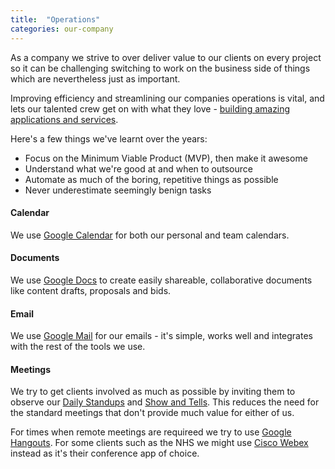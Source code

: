 ```yaml
---
title:  "Operations"
categories: our-company
---
```


As a company we strive to over deliver value to our clients on every project so it can be challenging switching to work on the business side of things which are nevertheless just as important.

Improving efficiency and streamlining our companies operations is vital, and lets our talented crew get on with what they love - [building amazing applications and services](http://vix.digital/our-work).

Here's a few things we've learnt over the years:
- Focus on the Minimum Viable Product (MVP), then make it awesome
- Understand what we're good at and when to outsource
- Automate as much of the boring, repetitive things as possible
- Never underestimate seemingly benign tasks

#### Calendar
We use [Google Calendar](https://calendar.google.com) for both our personal and team calendars.

#### Documents
We use [Google Docs](https://docs.google.com) to create easily shareable, collaborative documents like content drafts, proposals and bids.

#### Email
We use [Google Mail](https://mail.google.com) for our emails - it's simple, works well and integrates with the rest of the tools we use.

#### Meetings
We try to get clients involved as much as possible by inviting them to observe our [Daily Standups](/planning-and-communication/daily-standups) and [Show and Tells](/planning-and-communication/show-and-tells). This reduces the need for the standard meetings that don't provide much value for either of us.

For times when remote meetings are requireed we try to use [Google Hangouts](https://hangouts.google.com/). For some clients such as the NHS we might use [Cisco Webex](https://www.webex.co.uk/) instead as it's their conference app of choice.